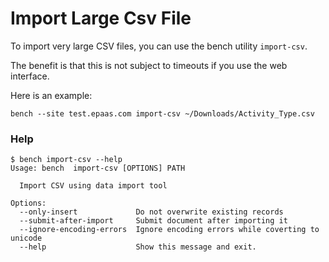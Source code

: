 <!-- add-breadcrumbs -->
# Import Large Csv File

To import very large CSV files, you can use the bench utility `import-csv`.

The benefit is that this is not subject to timeouts if you use the web interface.

Here is an example:

	bench --site test.epaas.com import-csv ~/Downloads/Activity_Type.csv

### Help

	$ bench import-csv --help
	Usage: bench  import-csv [OPTIONS] PATH
	
	  Import CSV using data import tool

	Options:
	  --only-insert             Do not overwrite existing records
	  --submit-after-import     Submit document after importing it
	  --ignore-encoding-errors  Ignore encoding errors while coverting to unicode
	  --help                    Show this message and exit.


<!-- markdown -->